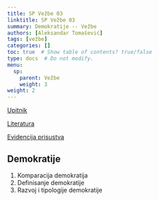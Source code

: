 ```yaml
---
title: SP Vežbe 03
linktitle: SP Vežbe 03
summary: Demokratije -- Vežbe
authors: [Aleksandar Tomašević]
tags: [vežbe]
categories: []
toc: true  # Show table of contents? true/false
type: docs  # Do not modify.
menu:
  sp:
    parent: Vežbe
    weight: 3
weight: 2
---
```


[Upitnik](https://forms.gle/TzanaL2LHz3J5oCb8)

[Literatura](https://s.atomasevic.com/files/sp-kp-dem.pdf)


[Evidencija prisustva](https://forms.gle/KzYruv84nTmFbk6e6)



## Demokratije

1. Komparacija demokratija
2. Definisanje demokratije
3. Razvoj i tipologije demokratije
   
